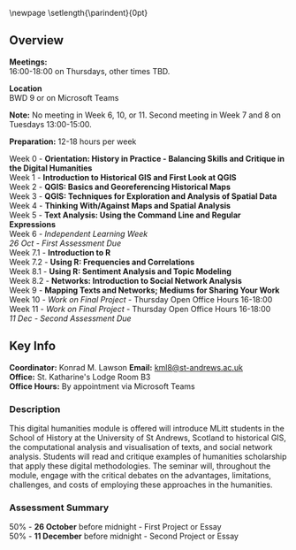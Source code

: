 \newpage
\setlength{\parindent}{0pt}

## Overview

**Meetings:**  
16:00-18:00 on Thursdays, other times TBD.

**Location**  
BWD 9 or on Microsoft Teams

**Note:** No meeting in Week 6, 10, or 11. Second meeting in Week 7 and 8 on Tuesdays 13:00-15:00.

**Preparation:** 12-18 hours per week  

Week 0 - **Orientation: History in Practice - Balancing Skills and Critique in the Digital Humanities**   
Week 1 - **Introduction to Historical GIS and First Look at QGIS**  
Week 2 - **QGIS: Basics and Georeferencing Historical Maps**   
Week 3 - **QGIS: Techniques for Exploration and Analysis of Spatial Data**  
Week 4 - **Thinking With/Against Maps and Spatial Analysis**   
Week 5 - **Text Analysis: Using the Command Line and Regular Expressions**  
Week 6 - *Independent Learning Week*  
*26 Oct -  First Assessment Due*  
Week 7.1 - **Introduction to R**  
Week 7.2 - **Using R: Frequencies and Correlations**  
Week 8.1 - **Using R: Sentiment Analysis and Topic Modeling**  
Week 8.2 - **Networks: Introduction to Social Network Analysis**  
Week 9 - **Mapping Texts and Networks; Mediums for Sharing Your Work**  
Week 10 - *Work on Final Project* - Thursday Open Office Hours 16-18:00   
Week 11 - *Work on Final Project* - Thursday Open Office Hours 16-18:00   
*11 Dec - Second Assessment Due*  

## Key Info

**Coordinator:** Konrad M. Lawson **Email:** kml8@st-andrews.ac.uk  
**Office:** St. Katharine's Lodge Room B3  
**Office Hours:** By appointment via Microsoft Teams

### Description

This digital humanities module is offered will introduce MLitt students in the School of History at the University of St Andrews, Scotland to historical GIS, the computational analysis and visualisation of texts, and social network analysis. Students will read and critique examples of humanities scholarship that apply these digital methodologies. The seminar will, throughout the module, engage with the critical debates on the advantages, limitations, challenges, and costs of employing these approaches in the humanities.

### Assessment Summary

50% - **26 October** before midnight - First Project or Essay  
50% - **11 December** before midnight - Second Project or Essay


